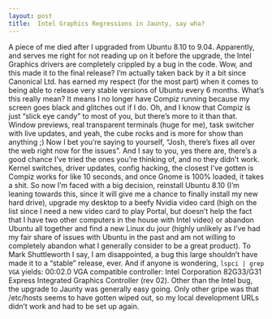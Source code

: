 ```yaml
---
layout: post
title:  Intel Graphics Regressions in Jaunty, say wha?
---
```


A piece of me died after I upgraded from Ubuntu 8.10 to 9.04. Apparently, and serves me right for not reading up on it before the upgrade, the Intel Graphics drivers are completely crippled by a bug in the code. Wow, and this made it to the final release? I’m actually taken back by it a bit since Canonical Ltd. has earned my respect (for the most part) when it comes to being able to release very stable versions of Ubuntu every 6 months. What’s this really mean? It means I no longer have Compiz running because my screen goes black and glitches out if I do. Oh, and I know that Compiz is just “slick eye candy” to most of you, but there’s more to it than that. Window previews, real transparent terminals (huge for me), task switcher with live updates, and yeah, the cube rocks and is more for show than anything ;) Now I bet you’re saying to yourself, “Josh, there’s fixes all over the web right now for the issues”. And I say to you, yes there are, there’s a good chance I’ve tried the ones you’re thinking of, and no they didn’t work. Kernel switches, driver updates, config hacking, the closest I’ve gotten is Compiz works for like 10 seconds, and once Gnome is 100% loaded, it takes a shit. So now I’m faced with a big decision, reinstall Ubuntu 8.10 (I’m leaning towards this, since it will give me a chance to finally install my new hard drive), upgrade my desktop to a beefy Nvidia video card (high on the list since I need a new video card to play Portal, but doesn’t help the fact that I have two other computers in the house with Intel video) or abandon Ubuntu all together and find a new Linux du jour (highly unlikely as I’ve had my fair share of issues with Ubuntu in the past and am not willing to completely abandon what I generally consider to be a great product). To Mark Shuttleworth I say, I am disappointed, a bug this large shouldn’t have made it to a “stable” release, ever. And if anyone is wondering, `lspci | grep VGA` yields: 00:02.0 VGA compatible controller: Intel Corporation 82G33/G31 Express Integrated Graphics Controller (rev 02). Other than the Intel bug, the upgrade to Jaunty was generally easy going. Only other gripe was that /etc/hosts seems to have gotten wiped out, so my local development URLs didn’t work and had to be set up again.
